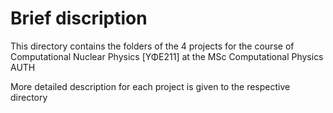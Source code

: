 # **Brief discription**

This directory contains the folders of the 4 projects for the course of Computational Nuclear Physics [ΥΦΕ211]
at the MSc Computational Physics AUTH

More detailed description for each project is given to the respective directory
